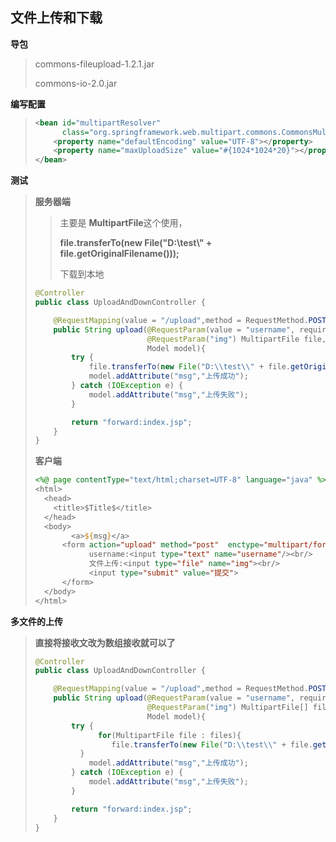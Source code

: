 ## 文件上传和下载

**导包**

> commons-fileupload-1.2.1.jar
>
> commons-io-2.0.jar

**编写配置**

> ```xml
> <bean id="multipartResolver"
>       class="org.springframework.web.multipart.commons.CommonsMultipartResolver">
>     <property name="defaultEncoding" value="UTF-8"></property>
>     <property name="maxUploadSize" value="#{1024*1024*20}"></property>
> </bean>
> ```

**测试**

> **服务器端**
>
> > 主要是 **MultipartFile**这个使用，
> >
> >  **file.transferTo(new File("D:\\test\\" + file.getOriginalFilename()));**
> >
> > 下载到本地
>
> ```java
> @Controller
> public class UploadAndDownController {
> 
>     @RequestMapping(value = "/upload",method = RequestMethod.POST)
>     public String upload(@RequestParam(value = "username", required = false) String username,
>                          @RequestParam("img") MultipartFile file,
>                          Model model){
>         try {
>             file.transferTo(new File("D:\\test\\" + file.getOriginalFilename()));
>             model.addAttribute("msg","上传成功");
>         } catch (IOException e) {
>             model.addAttribute("msg","上传失败");
>         }
> 
>         return "forward:index.jsp";
>     }
> }
> ```
>
> **客户端**
>
> ```jsp
> <%@ page contentType="text/html;charset=UTF-8" language="java" %>
> <html>
>   <head>
>     <title>$Title$</title>
>   </head>
>   <body>
>         <a>${msg}</a>
>       <form action="upload" method="post"  enctype="multipart/form-data">
>             username:<input type="text" name="username"/><br/>
>             文件上传:<input type="file" name="img"><br/>
>             <input type="submit" value="提交">
>       </form>
>   </body>
> </html>
> ```



**多文件的上传**

> **直接将接收文改为数组接收就可以了**
>
> ```java
> @Controller
> public class UploadAndDownController {
> 
>     @RequestMapping(value = "/upload",method = RequestMethod.POST)
>     public String upload(@RequestParam(value = "username", required = false) String username,
>                          @RequestParam("img") MultipartFile[] files,
>                          Model model){
>         try {
>            	for(MultipartFile file : files){
>                  file.transferTo(new File("D:\\test\\" + file.getOriginalFilename()));
> 			}
>             model.addAttribute("msg","上传成功");
>         } catch (IOException e) {
>             model.addAttribute("msg","上传失败");
>         }
> 
>         return "forward:index.jsp";
>     }
> }
> ```